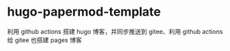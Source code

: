 # hugo-papermod-template

利用 github actions 搭建 hugo 博客，并同步推送到 gitee、利用 github actions 给 gitee 也搭建 pages 博客
